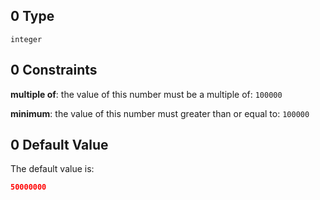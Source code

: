 ## 0 Type

`integer`

## 0 Constraints

**multiple of**: the value of this number must be a multiple of: `100000`

**minimum**: the value of this number must greater than or equal to: `100000`

## 0 Default Value

The default value is:

```json
50000000
```
